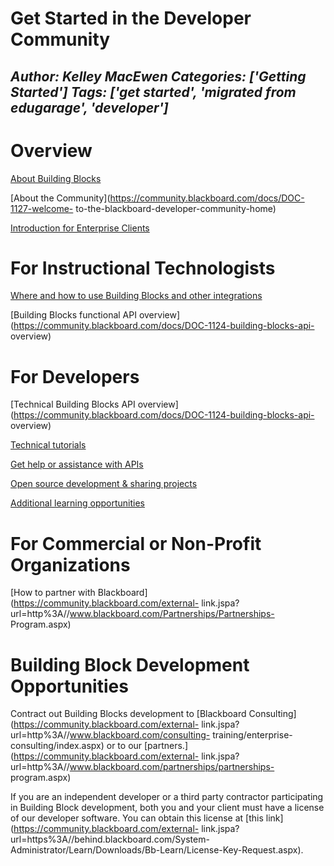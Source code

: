 # Get Started in the Developer Community
*Author: Kelley MacEwen*
*Categories: ['Getting Started']*
*Tags: ['get started', 'migrated from edugarage', 'developer']*
---
# Overview

[About Building Blocks](https://community.blackboard.com/docs/DOC-1120)

[About the Community](https://community.blackboard.com/docs/DOC-1127-welcome-
to-the-blackboard-developer-community-home)

[Introduction for Enterprise
Clients](https://community.blackboard.com/docs/DOC-1431)

# For Instructional Technologists

[Where and how to use Building Blocks and other
integrations](https://community.blackboard.com/docs/DOC-1428)

[Building Blocks functional API
overview](https://community.blackboard.com/docs/DOC-1124-building-blocks-api-
overview)

# For Developers

[Technical Building Blocks API
overview](https://community.blackboard.com/docs/DOC-1124-building-blocks-api-
overview)

[Technical tutorials](https://community.blackboard.com/docs/DOC-1544)

[Get help or assistance with
APIs](https://community.blackboard.com/docs/DOC-1146)

[Open source development & sharing
projects](https://community.blackboard.com/docs/DOC-1546)

[Additional learning
opportunities](https://community.blackboard.com/docs/DOC-1430)

# For Commercial or Non-Profit Organizations

[How to partner with Blackboard](https://community.blackboard.com/external-
link.jspa?url=http%3A//www.blackboard.com/Partnerships/Partnerships-
Program.aspx)

# Building Block Development Opportunities

Contract out Building Blocks development to [Blackboard
Consulting](https://community.blackboard.com/external-
link.jspa?url=http%3A//www.blackboard.com/consulting-
training/enterprise-consulting/index.aspx) or to our
[partners.](https://community.blackboard.com/external-
link.jspa?url=http%3A//www.blackboard.com/partnerships/partnerships-
program.aspx)

If you are an independent developer or a third party contractor participating
in Building Block development, both you and your client must have a license of
our developer software. You can obtain this license at [this
link](https://community.blackboard.com/external-
link.jspa?url=https%3A//behind.blackboard.com/System-
Administrator/Learn/Downloads/Bb-Learn/License-Key-Request.aspx).

